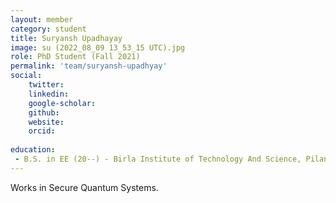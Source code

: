 ```yaml
---
layout: member
category: student
title: Suryansh Upadhayay
image: su (2022_08_09 13_53_15 UTC).jpg
role: PhD Student (Fall 2021)
permalink: 'team/suryansh-upadhyay'
social:
    twitter: 
    linkedin: 
    google-scholar: 
    github: 
    website:
    orcid: 
    
education:
 - B.S. in EE (20--) - Birla Institute of Technology And Science, Pilani 
---
```


Works in Secure Quantum Systems.
